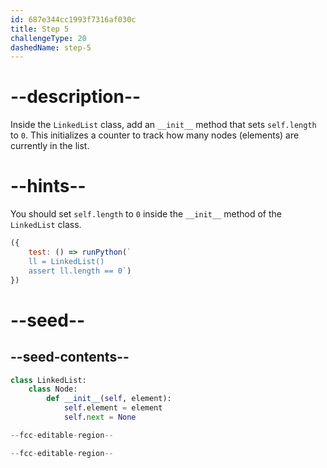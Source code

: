 ```yaml
---
id: 687e344cc1993f7316af030c
title: Step 5
challengeType: 20
dashedName: step-5
---
```


# --description--

Inside the `LinkedList` class, add an `__init__` method that sets `self.length` to `0`. This initializes a counter to track how many nodes (elements) are currently in the list.

# --hints--

You should set `self.length` to `0` inside the `__init__` method of the `LinkedList` class.

```js
({ 
    test: () => runPython(`
    ll = LinkedList()
    assert ll.length == 0`) 
})
```

# --seed--

## --seed-contents--

```py
class LinkedList:
    class Node:
        def __init__(self, element):
            self.element = element
            self.next = None

--fcc-editable-region--

--fcc-editable-region--
```
